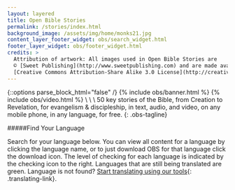 ```yaml
---
layout: layered
title: Open Bible Stories
permalink: /stories/index.html
background_image: /assets/img/home/monks21.jpg
content_layer_footer_widget: obs/search_widget.html
footer_layer_widget: obs/footer_widget.html
credits: >
  Attribution of artwork: All images used in Open Bible Stories are
  © [Sweet Publishing](http://www.sweetpublishing.com) and are made available under a
  [Creative Commons Attribution-Share Alike 3.0 License](http://creativecommons.org/licenses/by-sa/3.0).
---
```

{::options parse_block_html="false" /}
{% include obs/banner.html %}
{% include obs/video.html %}
\\
\\
\\
50 key stories of the Bible, from Creation to Revelation, for evangelism & discipleship, in text, audio, and video, on any mobile phone, in any language, for free.
{: .obs-tagline}

#####Find Your Language

Search for your language below.  You can view all content for a language by clicking the language name, or to just download OBS for that language click the download icon.  The level of checking for each language is indicated by the checking icon to the right.  Languages that are still being translated are green.  Language is not found? [Start translating using our tools](https://door43.org/en/get-started){: .translating-link}.
